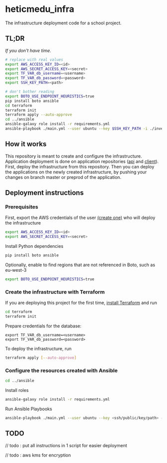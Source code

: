 # heticmedu_infra

The infrastructure deployment code for a school project.

## TL;DR

_If you don't have time._

```bash
# replace with real values
export AWS_ACCESS_KEY_ID=<id>
export AWS_SECRET_ACCESS_KEY=<secret>
export TF_VAR_db_username=<username>
export TF_VAR_db_password=<password>
export SSH_KEY_PATH=<path>

# don't bother reading
export BOTO_USE_ENDPOINT_HEURISTICS=true
pip install boto ansible
cd terraform
terraform init
terraform apply --auto-approve
cd ../ansible
ansible-galaxy role install -r requirements.yml
ansible-playbook ./main.yml --user ubuntu --key $SSH_KEY_PATH -i ./inventory/ec2.py
```

## How it works

This repository is meant to create and configure the infrastructure. Application deployment is done on application repositories ([api](https://github.com/PierreTurnbull/heticmadu_api) and [client](https://github.com/ikonx/heticmadu_client)). First, deploy the infrastructure from this repository. Then you can deploy the applications on the newly created infrastructure, by pushing your changes on branch master or preprod of the application.

## Deployment instructions

### Prerequisites

First, export the AWS credentials of the user [(create one)](https://console.aws.amazon.com/iam/home?region=eu-west-3#/users) who will deploy the infrastructure

```bash
export AWS_ACCESS_KEY_ID=<id>
export AWS_SECRET_ACCESS_KEY=<secret>
```

Install Python dependencies

```bash
pip install boto ansible
```

Optionally, enable to find regions that are not referenced in Boto, such as eu-west-3

```bash
export BOTO_USE_ENDPOINT_HEURISTICS=true
```

### Create the infrastructure with Terraform

If you are deploying this project for the first time, [install Terraform](https://learn.hashicorp.com/terraform/getting-started/install.html) and run

```bash
cd terraform
terraform init
```

Prepare credentials for the database:

```
export TF_VAR_db_username=<username>
export TF_VAR_db_password=<password>
```

To deploy the infrastructure, run

```bash
terraform apply [--auto-approve]
```

### Configure the resources created with Ansible

```bash
cd ../ansible
```

Install roles

```bash
ansible-galaxy role install -r requirements.yml
```

Run Ansible Playbooks

```bash
ansible-playbook ./main.yml --user ubuntu --key <ssh/public/key/path> -i ./inventory/ec2.py
```

## TODO

// todo : put all instructions in 1 script for easier deployment

// todo : aws kms for encryption